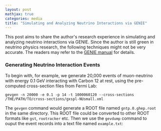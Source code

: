 ```yaml
---
layout: post
mathjax: true
categories: media
title: "Simulating and Analyzing Neutrino Interactions via GENIE"
---
```


This post aims to share the author's research experience in simulating and analyzing neutrino interactions via GENIE. Since the author is still green in neutrino physics research, the following techniques might not be very accurate. The readers may refer to the [GENIE manual](https://genie-docdb.pp.rl.ac.uk/cgi-bin/ShowDocument?docid=2) for details.

### Generating Neutrino Interaction Events
To begin with, for example, we generate 20,000 events of muon-neutrino with energy 0.1 GeV interacting with Carbon 12 at rest, using the pre-computed cross-section files from Fermi Lab:
```
gevgen -n 20000 -e 0.1 -p 14 -t 1000060120 --cross-sections /THE/PATH/TO/cross-sections/gxspl-NUsmall.xml
```
The `gevgen` command would generate a ROOT file named `gntp.0.ghep.root` in the same directory. This ROOT file could be converted to other ROOT formats like `gst`, `rootracker` etc. Then we use the `gevdump` command to ouput the event records into a text file named `example.txt`:
